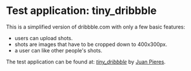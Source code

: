 # Test application: tiny_dribbble

This is a simplified version of dribbble.com with only a few basic features:
- users can upload shots.
- shots are images that have to be cropped down to 400x300px.
- a user can like other people's shots.

The test application can be found at:
[*tiny_dribbble*](http://tinydribbble.herokuapp.com/)
by [Juan Pieres](http://es.linkedin.com/in/juanpieres/).
